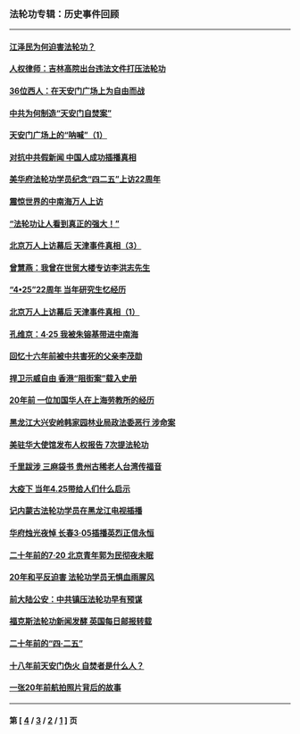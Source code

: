 ### 法轮功专辑：历史事件回顾
---
#### [江泽民为何迫害法轮功？](../../pages/nf5793/n13876324.md?05150430) 
#### [人权律师：吉林高院出台违法文件打压法轮功](../../pages/nf5793/n13825665.md?05150430) 
#### [36位西人：在天安门广场上为自由而战](../../pages/nf5793/n13390029.md?05150430) 
#### [中共为何制造“天安门自焚案”](../../pages/nf5793/n13183270.md?05150430) 
#### [天安门广场上的“呐喊”（1）](../../pages/nf5793/n13105277.md?05150430) 
#### [对抗中共假新闻 中国人成功插播真相](../../pages/nf5793/n12910618.md?05150430) 
#### [美华府法轮功学员纪念“四二五”上访22周年](../../pages/nf5793/n12904445.md?05150430) 
#### [震惊世界的中南海万人上访](../../pages/nf5793/n12903976.md?05150430) 
#### [“法轮功让人看到真正的强大！”](../../pages/nf5793/n12903195.md?05150430) 
#### [北京万人上访幕后 天津事件真相（3）](../../pages/nf5793/n12902807.md?05150430) 
#### [曾慧燕：我曾在世贸大楼专访李洪志先生](../../pages/nf5793/n12898729.md?05150430) 
#### [“4•25”22周年 当年研究生忆经历](../../pages/nf5793/n12894152.md?05150430) 
#### [北京万人上访幕后 天津事件真相（1）](../../pages/nf5793/n12885174.md?05150430) 
#### [孔维京：4·25 我被朱镕基带进中南海](../../pages/nf5793/n12864987.md?05150430) 
#### [回忆十六年前被中共害死的父亲李茂勋](../../pages/nf5793/n12880270.md?05150430) 
#### [捍卫示威自由 香港“阻街案”载入史册](../../pages/nf5793/n12811245.md?05150430) 
#### [20年前 一位加国华人在上海劳教所的经历](../../pages/nf5793/n12707932.md?05150430) 
#### [黑龙江大兴安岭韩家园林业局政法委恶行 涉命案](../../pages/nf5793/n12622815.md?05150430) 
#### [美驻华大使馆发布人权报告 7次提法轮功](../../pages/nf5793/n12520541.md?05150430) 
#### [千里跋涉 三麻袋书 贵州古稀老人台湾传福音](../../pages/nf5793/n12198750.md?05150430) 
#### [大疫下 当年4.25带给人们什么启示](../../pages/nf5793/n12058565.md?05150430) 
#### [记内蒙古法轮功学员在黑龙江电视插播](../../pages/nf5793/n11699194.md?05150430) 
#### [华府烛光夜悼 长春3·05插播英烈正信永恒](../../pages/nf5793/n11397432.md?05150430) 
#### [二十年前的7·20 北京青年郭为民彻夜未眠](../../pages/nf5793/n11354195.md?05150430) 
#### [20年和平反迫害 法轮功学员无惧血雨腥风](../../pages/nf5793/n11348279.md?05150430) 
#### [前大陆公安：中共镇压法轮功早有预谋](../../pages/nf5793/n11352168.md?05150430) 
#### [福克斯法轮功新闻发酵  英国每日邮报转载](../../pages/nf5793/n11285952.md?05150430) 
#### [二十年前的“四·二五”](../../pages/nf5793/n11207639.md?05150430) 
#### [十八年前天安门伪火 自焚者是什么人？](../../pages/nf5793/n10996556.md?05150430) 
#### [一张20年前航拍照片背后的故事](../../pages/nf5793/n10693797.md?05150430) 

---
#### 第 [ [4](./4.md?05150430) / [3](./3.md?05150430) / [2](./2.md?05150430) / [1](./1.md?05150430) ] 页
